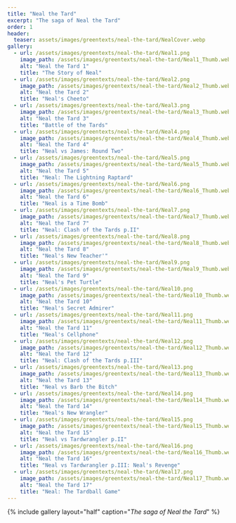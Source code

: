 ```yaml
---
title: "Neal the Tard"
excerpt: "The saga of Neal the Tard"
order: 1
header:
  teaser: assets/images/greentexts/neal-the-tard/NealCover.webp
gallery:
  - url: /assets/images/greentexts/neal-the-tard/Neal1.png
    image_path: /assets/images/greentexts/neal-the-tard/Neal1_Thumb.webp
    alt: "Neal the Tard 1"
    title: "The Story of Neal"
  - url: /assets/images/greentexts/neal-the-tard/Neal2.png
    image_path: /assets/images/greentexts/neal-the-tard/Neal2_Thumb.webp
    alt: "Neal the Tard 2"
    title: "Neal's Cheeto"
  - url: /assets/images/greentexts/neal-the-tard/Neal3.png
    image_path: /assets/images/greentexts/neal-the-tard/Neal3_Thumb.webp
    alt: "Neal the Tard 3"
    title: "Battle of the Tards"
  - url: /assets/images/greentexts/neal-the-tard/Neal4.png
    image_path: /assets/images/greentexts/neal-the-tard/Neal4_Thumb.webp
    alt: "Neal the Tard 4"
    title: "Neal vs James: Round Two"
  - url: /assets/images/greentexts/neal-the-tard/Neal5.png
    image_path: /assets/images/greentexts/neal-the-tard/Neal5_Thumb.webp
    alt: "Neal the Tard 5"
    title: "Neal: The Lightning Raptard"
  - url: /assets/images/greentexts/neal-the-tard/Neal6.png
    image_path: /assets/images/greentexts/neal-the-tard/Neal6_Thumb.webp
    alt: "Neal the Tard 6"
    title: "Neal is a Time Bomb"
  - url: /assets/images/greentexts/neal-the-tard/Neal7.png
    image_path: /assets/images/greentexts/neal-the-tard/Neal7_Thumb.webp
    alt: "Neal the Tard 7"
    title: "Neal: Clash of the Tards p.II"
  - url: /assets/images/greentexts/neal-the-tard/Neal8.png
    image_path: /assets/images/greentexts/neal-the-tard/Neal8_Thumb.webp
    alt: "Neal the Tard 8"
    title: "Neal's New Teacher'"
  - url: /assets/images/greentexts/neal-the-tard/Neal9.png
    image_path: /assets/images/greentexts/neal-the-tard/Neal9_Thumb.webp
    alt: "Neal the Tard 9"
    title: "Neal's Pet Turtle"
  - url: /assets/images/greentexts/neal-the-tard/Neal10.png
    image_path: /assets/images/greentexts/neal-the-tard/Neal10_Thumb.webp
    alt: "Neal the Tard 10"
    title: "Neal's Secret Admirer"
  - url: /assets/images/greentexts/neal-the-tard/Neal11.png
    image_path: /assets/images/greentexts/neal-the-tard/Neal11_Thumb.webp
    alt: "Neal the Tard 11"
    title: "Neal's Cellphone"
  - url: /assets/images/greentexts/neal-the-tard/Neal12.png
    image_path: /assets/images/greentexts/neal-the-tard/Neal12_Thumb.webp
    alt: "Neal the Tard 12"
    title: "Neal: Clash of the Tards p.III"
  - url: /assets/images/greentexts/neal-the-tard/Neal13.png
    image_path: /assets/images/greentexts/neal-the-tard/Neal13_Thumb.webp
    alt: "Neal the Tard 13"
    title: "Neal vs Barb the Bitch"
  - url: /assets/images/greentexts/neal-the-tard/Neal14.png
    image_path: /assets/images/greentexts/neal-the-tard/Neal14_Thumb.webp
    alt: "Neal the Tard 14"
    title: "Neal's New Wrangler"
  - url: /assets/images/greentexts/neal-the-tard/Neal15.png
    image_path: /assets/images/greentexts/neal-the-tard/Neal15_Thumb.webp
    alt: "Neal the Tard 15"
    title: "Neal vs Tardwrangler p.II"
  - url: /assets/images/greentexts/neal-the-tard/Neal16.png
    image_path: /assets/images/greentexts/neal-the-tard/Neal16_Thumb.webp
    alt: "Neal the Tard 16"
    title: "Neal vs Tardwrangler p.III: Neal's Revenge"
  - url: /assets/images/greentexts/neal-the-tard/Neal17.png
    image_path: /assets/images/greentexts/neal-the-tard/Neal17_Thumb.webp
    alt: "Neal the Tard 17"
    title: "Neal: The Tardball Game"
---
```


{% include gallery layout="half" caption="*The saga of Neal the Tard*" %}
